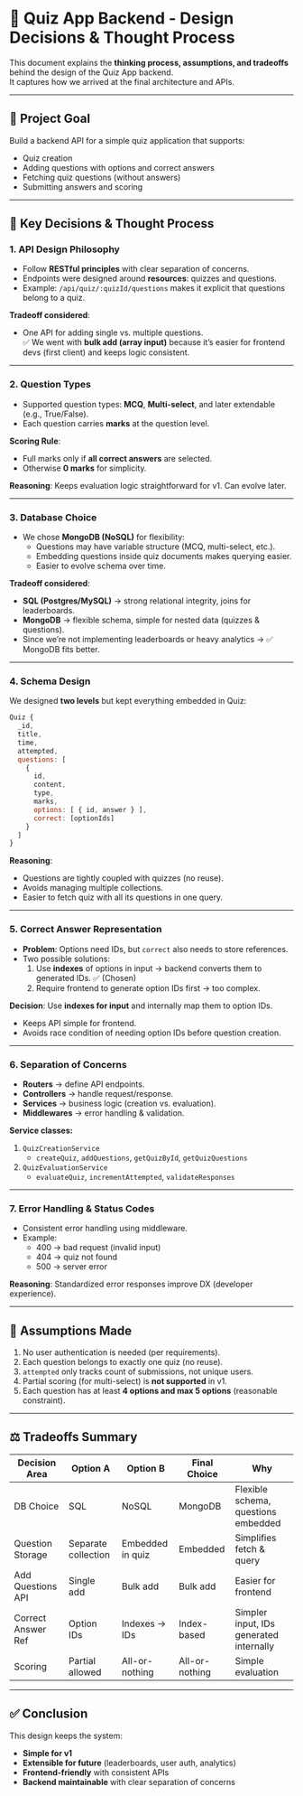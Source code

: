 # 📝 Quiz App Backend - Design Decisions & Thought Process

This document explains the **thinking process, assumptions, and tradeoffs** behind the design of the Quiz App backend.  
It captures how we arrived at the final architecture and APIs.

---

## 🎯 Project Goal
Build a backend API for a simple quiz application that supports:
- Quiz creation
- Adding questions with options and correct answers
- Fetching quiz questions (without answers)
- Submitting answers and scoring

---

## 🔑 Key Decisions & Thought Process

### 1. API Design Philosophy
- Follow **RESTful principles** with clear separation of concerns.
- Endpoints were designed around **resources**: quizzes and questions.
- Example: `/api/quiz/:quizId/questions` makes it explicit that questions belong to a quiz.

**Tradeoff considered**:  
- One API for adding single vs. multiple questions.  
  ✅ We went with **bulk add (array input)** because it’s easier for frontend devs (first client) and keeps logic consistent.

---

### 2. Question Types
- Supported question types: **MCQ**, **Multi-select**, and later extendable (e.g., True/False).
- Each question carries **marks** at the question level.

**Scoring Rule**:  
- Full marks only if **all correct answers** are selected.  
- Otherwise **0 marks** for simplicity.  

**Reasoning**: Keeps evaluation logic straightforward for v1. Can evolve later.

---

### 3. Database Choice
- We chose **MongoDB (NoSQL)** for flexibility:  
  - Questions may have variable structure (MCQ, multi-select, etc.).  
  - Embedding questions inside quiz documents makes querying easier.  
  - Easier to evolve schema over time.

**Tradeoff considered**:  
- **SQL (Postgres/MySQL)** → strong relational integrity, joins for leaderboards.  
- **MongoDB** → flexible schema, simple for nested data (quizzes & questions).  
- Since we’re not implementing leaderboards or heavy analytics → ✅ MongoDB fits better.

---

### 4. Schema Design
We designed **two levels** but kept everything embedded in Quiz:

```js
Quiz {
  _id,
  title,
  time,
  attempted,
  questions: [
    {
      id,
      content,
      type,
      marks,
      options: [ { id, answer } ],
      correct: [optionIds]
    }
  ]
}
```

**Reasoning**:  
- Questions are tightly coupled with quizzes (no reuse).  
- Avoids managing multiple collections.  
- Easier to fetch quiz with all its questions in one query.

---

### 5. Correct Answer Representation
- **Problem**: Options need IDs, but `correct` also needs to store references.  
- Two possible solutions:  
  1. Use **indexes** of options in input → backend converts them to generated IDs. ✅ (Chosen)  
  2. Require frontend to generate option IDs first → too complex.

**Decision**: Use **indexes for input** and internally map them to option IDs.  
- Keeps API simple for frontend.  
- Avoids race condition of needing option IDs before question creation.

---

### 6. Separation of Concerns
- **Routers** → define API endpoints.  
- **Controllers** → handle request/response.  
- **Services** → business logic (creation vs. evaluation).  
- **Middlewares** → error handling & validation.

**Service classes:**
1. `QuizCreationService`  
   - `createQuiz`, `addQuestions`, `getQuizById`, `getQuizQuestions`  
2. `QuizEvaluationService`  
   - `evaluateQuiz`, `incrementAttempted`, `validateResponses`  

---

### 7. Error Handling & Status Codes
- Consistent error handling using middleware.  
- Example:  
  - 400 → bad request (invalid input)  
  - 404 → quiz not found  
  - 500 → server error  

**Reasoning**: Standardized error responses improve DX (developer experience).

---

## 📌 Assumptions Made
1. No user authentication is needed (per requirements).  
2. Each question belongs to exactly one quiz (no reuse).  
3. `attempted` only tracks count of submissions, not unique users.  
4. Partial scoring (for multi-select) is **not supported** in v1.  
5. Each question has at least **4 options and max 5 options** (reasonable constraint).  

---

## ⚖️ Tradeoffs Summary
| Decision Area       | Option A | Option B | Final Choice | Why |
|---------------------|----------|----------|--------------|-----|
| DB Choice           | SQL      | NoSQL    | MongoDB      | Flexible schema, questions embedded |
| Question Storage    | Separate collection | Embedded in quiz | Embedded | Simplifies fetch & query |
| Add Questions API   | Single add | Bulk add | Bulk add | Easier for frontend |
| Correct Answer Ref  | Option IDs | Indexes → IDs | Index-based | Simpler input, IDs generated internally |
| Scoring             | Partial allowed | All-or-nothing | All-or-nothing | Simple evaluation |

---

## ✅ Conclusion
This design keeps the system:
- **Simple for v1**
- **Extensible for future** (leaderboards, user auth, analytics)
- **Frontend-friendly** with consistent APIs
- **Backend maintainable** with clear separation of concerns
